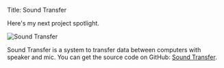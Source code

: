 Title: Sound Transfer

Here's my next project spotlight.

![Sound Transfer](http://wanganzhou.com/images/sound-transfer/screenshot.png)

Sound Transfer is a system to transfer data between computers with speaker and mic. You can get the source code on GitHub: [Sound Transfer](https://github.com/losmmorpg/sound-transfer).